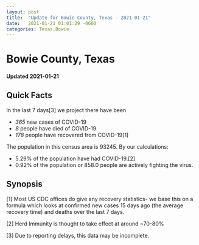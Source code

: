 ```yaml
---
layout: post
title:  "Update for Bowie County, Texas - 2021-01-21"
date:   2021-01-21 01:01:29 -0600
categories: Texas,Bowie
---
```


# Bowie County, Texas
#### Updated 2021-01-21

## Quick Facts

In the last 7 days[3] we project there have been
- *365* new cases of COVID-19
- *8* people have died of COVID-19
- *178* people have recovered from COVID-19[1]

The population in this census area is 93245. By our calculations:
- 5.29% of the population have had COVID-19.[2]
- 0.92% of the population or 858.0 people are actively fighting the virus.

## Synopsis




[1] Most US CDC offices do give any recovery statistics- we base this on a formula which looks at confirmed new cases
15 days ago (the average recovery time) and deaths over the last 7 days.

[2] Herd Immunity is thought to take effect at around ~70-80%

[3] Due to reporting delays, this data may be incomplete.
 
    
